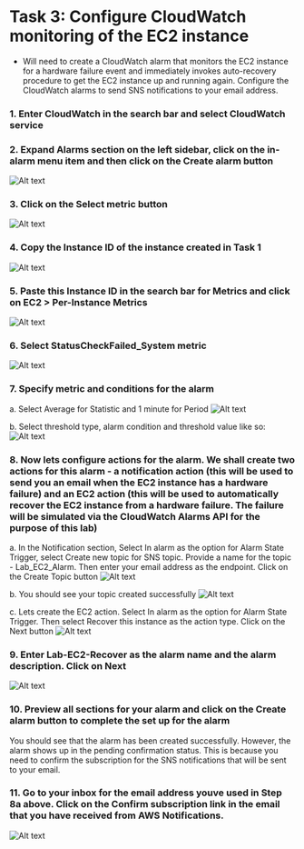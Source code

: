 # Task 3: Configure CloudWatch monitoring of the EC2 instance
- Will need to create a CloudWatch alarm that monitors the EC2 instance for a hardware failure event and immediately invokes auto-recovery procedure to get the EC2 instance up and running again. Configure the CloudWatch alarms to send SNS notifications to your email address.


### 1.	Enter CloudWatch in the search bar and select CloudWatch service
 
### 2.	Expand Alarms section on the left sidebar, click on the in-alarm menu item and then click on the Create alarm button
![Alt text](../readme-images/Horizontal-scaling/t3-2.png)
 
### 3.	Click on the Select metric button
![Alt text](../readme-images/Horizontal-scaling/t3-3.png)
 
### 4.	Copy the Instance ID of the instance created in Task 1
![Alt text](../readme-images/Horizontal-scaling/t3-4.png)

### 5.	Paste this Instance ID in the search bar for Metrics and click on EC2 > Per-Instance Metrics
![Alt text](../readme-images/Horizontal-scaling/t3-5.png)
 
### 6.	Select StatusCheckFailed_System metric
![Alt text](../readme-images/Horizontal-scaling/t3-6.png)
 
### 7.	Specify metric and conditions for the alarm

a.	Select Average for Statistic and 1 minute for Period
![Alt text](../readme-images/Horizontal-scaling/t3-7a.png)
 
b.	Select threshold type, alarm condition and threshold value like so:
![Alt text](../readme-images/Horizontal-scaling/t3-7b.png)
 
### 8.	Now lets configure actions for the alarm. We shall create two actions for this alarm - a notification action (this will be used to send you an email when the EC2 instance has a hardware failure) and an EC2 action (this will be used to automatically recover the EC2 instance from a hardware failure. The failure will be simulated via the CloudWatch Alarms API for the purpose of this lab)

a.	In the Notification section, Select In alarm as the option for Alarm State Trigger, select Create new topic for SNS topic. Provide a name for the topic - Lab_EC2_Alarm. Then enter your email address as the endpoint. Click on the Create Topic button
![Alt text](../readme-images/Horizontal-scaling/t3-8a.png)
 
b.	You should see your topic created successfully
![Alt text](../readme-images/Horizontal-scaling/t3-8b.png)
 
c.	Lets create the EC2 action. Select In alarm as the option for Alarm State Trigger. Then select Recover this instance as the action type. Click on the Next button
![Alt text](../readme-images/Horizontal-scaling/t3-8c.png)
 
### 9.	Enter Lab-EC2-Recover as the alarm name and the alarm description. Click on Next
![Alt text](../readme-images/Horizontal-scaling/t3-9.png)
 
### 10.	Preview all sections for your alarm and click on the Create alarm button to complete the set up for the alarm
 
You should see that the alarm has been created successfully. However, the alarm shows up in the pending confirmation status. This is because you need to confirm the subscription for the SNS notifications that will be sent to your email.
 
### 11.	Go to your inbox for the email address youve used in Step 8a above. Click on the Confirm subscription link in the email that you have received from AWS Notifications.
![Alt text](../readme-images/Horizontal-scaling/t3-11.png)
 
 


